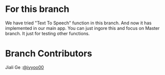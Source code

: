 # For this branch

We have tried "Text To Speech" function in this branch. And now it has implemented in our main app. You can just ingore this and focus on Master branch.
It just for testing other functions.

# Branch Contributors

Jiali Ge        :[@ivyoo00](https://github.com/ivyoo00)
